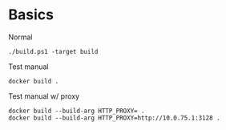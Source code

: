 # Basics

Normal

```pwsh
./build.ps1 -target build
```

Test manual

```pwsh
docker build .
```

Test manual w/ proxy

```pwsh
docker build --build-arg HTTP_PROXY= .
docker build --build-arg HTTP_PROXY=http://10.0.75.1:3128 .
```
